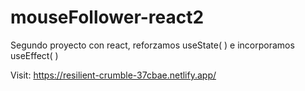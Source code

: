 # mouseFollower-react2
Segundo proyecto con react, reforzamos useState( ) e incorporamos useEffect( )

Visit: https://resilient-crumble-37cbae.netlify.app/
